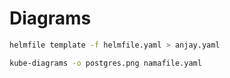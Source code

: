 # Diagrams

```bash
helmfile template -f helmfile.yaml > anjay.yaml

kube-diagrams -o postgres.png namafile.yaml
```
